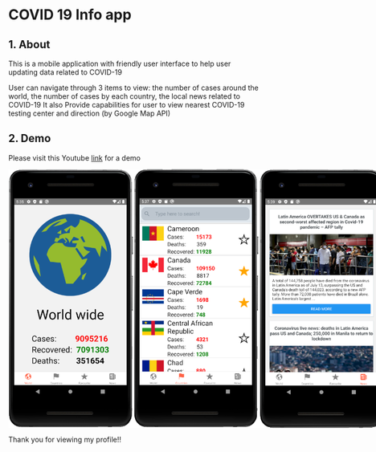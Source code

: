 # COVID 19 Info app

## 1. About
This is a mobile application with friendly user interface to help user updating data related to COVID-19

User can navigate through 3 items to view: the number of cases around the world, the number of cases by each country, the local news related to COVID-19 It also Provide capabilities for user to view nearest COVID-19 testing center and direction (by Google Map API)

## 2. Demo
Please visit this Youtube [link](https://www.youtube.com/watch?v=AILvKGLoBj8) for a demo
<div style="height: 100%; width: 100%; display: flex;">

<img src="https://raw.githubusercontent.com/voquanghieu28/Covid-19-React-Native/main/screenshots/1.PNG" width="250" title="hover text">
<img src="https://raw.githubusercontent.com/voquanghieu28/Covid-19-React-Native/main/screenshots/2.PNG" width="250" title="hover text">
<img src="https://raw.githubusercontent.com/voquanghieu28/Covid-19-React-Native/main/screenshots/5.PNG" width="250" title="hover text">
</div>

Thank you for viewing my profile!!
